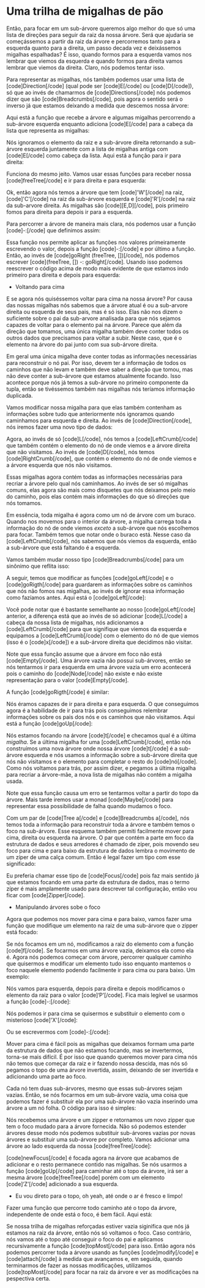 Uma trilha de migalhas de pão
=============================

Então, para focar em um sub-árvore queremos algo melhor do que só uma lista de direções para seguir da raiz da nossa árvore. Será que ajudaria se começássemos a partir da raiz da árvore e percorremos tanto para a esquerda quanto para a direita, um passo decada vez e deixássemos migalhas espalhadas? É isso, quando formos para a esquerda vamos nos lembrar que viemos da esquerda e quando formos para direita vamos lembrar que viemos da direita. Claro, nós podemos tentar isso.

Para representar as migalhas, nós também podemos usar uma lista de [code]Direction[/code] (qual pode ser [code]E[/code] ou [code]D[/code]), só que ao invés de chamarmos de [code]Directions[/code] nós podemos dizer que são [code]Breadcrumbs[/code], pois agora o sentido será o inverso já que estamos deixando a medida que descemos nossa árvore:

Aqui está a função que recebe a árvore e algumas migalhas percorrendo a sub-árvore esquerda enquanto adiciona [code]E[/code] para a cabeça da lista que representa as migalhas:

Nós ignoramos o elemento da raiz e a sub-árvore direita retornando a sub-árvore esquerda juntamente com a lista de migalhas antiga com [code]E[/code] como cabeça da lista. Aqui está a função para ir para direita:

Funciona do mesmo jeito. Vamos usar essas funções para receber nossa [code]freeTree[/code] e ir para direita e para esquerda:

Ok, então agora nós temos a árvore que tem [code]'W'[/code] na raiz, [code]'C'[/code] na raiz da sub-árvore esquerda e [code]'R'[/code] na raiz da sub-arvore direita. As migalhas são [code][E,D][/code], pois primeiro fomos para direita para depois ir para a esquerda.

Para percorrer a árvore de maneira mais clara, nós podemos usar a função [code]-:[/code] que definimos assim:

Essa função nos permite aplicar as funções nos valores primeiramente escrevendo o valor, depois a função [code]-:[/code] e por último a função. Então, ao invés de [code]goRight (freeTree, [])[/code], nós podemos escrever [code](freeTree, []) -: goRight[/code]. Usando isso podemos reescrever o código acima de modo mais evidente de que estamos indo primeiro para direita e depois para esquerda:

- Voltando para cima

E se agora nós quiséssemos voltar para cima na nossa árvore? Por causa das nossas migalhas nós sabemos que a árvore atual é ou a sub-arvore direita ou esquerda de seus pais, mas é só isso. Elas não nos dizem o suficiente sobre o pai da sub-arvore analisada para que nós sejamos capazes de voltar para o elemento pai na árvore. Parece que além da direção que tomamos, uma única migalha também deve conter todos os outros dados que precisamos para voltar a subir. Neste caso, que é o elemento na árvore do pai junto com sua sub-árvore direita.

Em geral uma única migalha deve conter todas as informações necessárias para reconstruir o nó pai. Por isso, devem ter a informação de todos os caminhos que não levam e também deve saber a direção que tomou, mas não deve conter a sub-árvore que estamos atualmente focando. Isso acontece porque nós já temos a sub-árvore no primeiro componente da tupla, então se tivéssemos também nas migalhas nós teríamos informação duplicada.

Vamos modificar nossa migalha para que elas também contenham as informações sobre tudo que anteriormente nós ignoramos quando caminhamos para esquerda e direita. Ao invés de [code]Direction[/code], nós iremos fazer uma novo tipo de dados:

Agora, ao invés de só [code]L[/code], nós temos a [code]LeftCrumb[/code] que também contém o elemento do nó de onde viemos e a árvore direita que não visitamos. Ao invés de [code]D[/code], nós temos [code]RightCrumb[/code], que contém o elemento do nó de onde viemos e a árvore esquerda que nós não visitamos.

Essas migalhas agora contém todas as informações necessárias para recriar a árvore pelo qual nós caminhamos. Ao invés de ser só migalhas comuns, elas agora são mais como disquetes que nós deixamos pelo meio do caminho, pois elas contém mais informações do que só direções que nós tomamos.

Em essência, toda migalha é agora como um nó de árvore com um buraco. Quando nos movemos para o interior da árvore, a migalha carrega toda a informação do nó de onde viemos <i>exceto</i> a sub-árvore que nós escolhemos para focar. Também temos que notar onde o buraco está. Nesse caso da [code]LeftCrumb[/code], nós sabemos que nós viemos da esquerda, então a sub-árvore que está faltando é a esquerda.

Vamos também mudar nosso tipo [code]Breadcrumbs[/code] para um sinônimo que reflita isso:

A seguir, temos que modificar as funções [code]goLeft[/code] e o [code]goRigth[/code] para guardarem as informações sobre os caminhos que nós não fomos nas migalhas, ao invés de ignorar essa informação como fazíamos antes. Aqui está o [code]goLeft[/code]:

Você pode notar que é bastante semelhante ao nosso [code]goLeft[/code] anterior, a diferença está que ao invés de só adicionar [code]L[/code] a cabeça da nossa lista de migalhas, nós adicionamos a [code]LeftCrumb[/code] para que signifique que viemos da esquerda e equipamos a [code]LeftCrumb[/code] com o elemento do nó de que viemos (isso é o [code]x[/code]) e a sub-árvore direita que decidimos não visitar.

Note que essa função assume que a árvore em foco não está [code]Empty[/code]. Uma árvore vazia não possui sub-árvores, então se nós tentarmos ir para esquerda em uma árvore vazia um erro acontecerá pois o caminho do [code]Node[/code] não existe e não existe representação para o valor [code]Empty[/code].

A função [code]goRigth[/code] é similar:

Nós éramos capazes de ir para direita e para esquerda. O que conseguimos agora é a habilidade de ir para trás pois conseguimos relembrar informações sobre os pais dos nós e os caminhos que não visitamos. Aqui está a função [code]goUp[/code]:

Nós estamos focando na árvore [code]t[/code] e checamos qual é a última <i>migalha</i>. Se a última migalha for uma [code]LeftCrumb[/code], então nós construímos uma nova árvore onde nossa árvore [code]t[/code] é a sub-árvore esquerda e nós usamos a informação sobre a sub-árvore direita que nós não visitamos e o elemento para completar o resto do [code]nó[/code]. Como nós voltamos para trás, por assim dizer, e pegamos a última migalha para recriar a árvore-mãe, a nova lista de migalhas não contém a migalha usada.

Note que essa função causa um erro se tentarmos voltar a partir do topo da árvore. Mais tarde iremos usar a monad [code]Maybe[/code] para representar essa possibilidade de falha quando mudamos o foco.

Com um par de [code]Tree a[/code] e [code]Breadcrumbs a[/code], nós temos toda a informação para reconstruir toda a árvore e também temos o foco na sub-árvore. Esse esquema também permiti facilmente mover para cima, direita ou esquerda na árvore. O par que contém a parte em foco da estrutura de dados e seus arredores é chamado de zíper, pois movendo seu foco para cima e para baixo da estrutura de dados lembra o movimento de um zíper de uma calça comum. Então é legal fazer um tipo com esse significado:

Eu preferia chamar esse tipo de [code]Focus[/code] pois faz mais sentido já que estamos focando em uma parte da estrutura de dados, mas o termo zíper é mais amplamente usado para descrever tal configuração, então vou ficar com [code]Zipper[/code].

- Manipulando árvores sobe o foco

Agora que podemos nos mover para cima e para baixo, vamos fazer uma função que modifique um elemento na raiz de uma sub-árvore que o zipper está focado:

Se nós focamos em um nó, modificamos a raiz do elemento com a função 
[code]f[/code]. Se focarmos em uma árvore vazia, deixamos ela como ela é. Agora nós podemos começar com árvore, percorrer qualquer caminho que quisermos e modificar um elemento tudo isso enquanto mantemos o foco naquele elemento podendo facilmente ir para cima ou para baixo. Um exemplo:

Nós vamos para esquerda, depois para direita e depois modificamos o elemento da raiz para o valor
[code]‘P’[/code]. Fica mais legível se usarmos a função [code]-:[/code]:

Nós podemos ir para cima se quisermos e substituir o elemento com o misterioso [code]'X'[/code]:

Ou se escrevermos com [code]-:[/code]:

Mover para cima é fácil pois as migalhas que deixamos formam uma parte da estrutura de dados que não estamos focando, mas se invertermos, torna-se mais difícil. É por isso que quando queremos mover para cima nós não temos que começar da raiz e ir fazendo nossa descida, mas nós só pegamos o topo de uma árvore invertida, assim, deixando de ser invertida e adicionando uma parte ao foco.

Cada nó tem duas sub-árvores, mesmo que essas sub-árvores sejam vazias. Então, se nós focarmos em um sub-árvore vazia, uma coisa que podemos fazer é substituir ela por uma sub-árvore não vazia inserindo uma árvore a um nó folha. O código para isso é simples:

Nós recebemos uma árvore e um zipper e retornamos um novo zipper que tem o foco mudado para a árvore fornecida. Não só podemos estender árvores desse modo nós podemos substituir sub-árvores vazias por novas árvores e substituir uma sub-árvore por completo. Vamos adicionar uma árvore ao lado esquerda da nossa [code]freeTree[/code]:

[code]newFocus[/code] é focada agora na árvore que acabamos de adicionar e o resto permanece contido nas migalhas. Se nós usarmos a função [code]goUp[/code] para caminhar até o topo da árvore, irá ser a mesma árvore [code]freeTree[/code] porém com um elemento [code]‘Z’[/code] adicionado a sua esquerda.

- Eu vou direto para o topo, oh yeah, até onde o ar é fresco e limpo!

Fazer uma função que percorre todo caminho até o topo da árvore, independente de onde está o foco, é bem fácil. Aqui está:

Se nossa trilha de migalhas reforçadas estiver vazia siginifica que nós já estamos na raiz da árvore, então nós só voltamos o foco. Caso contrário, nós vamos até o topo até conseguir o foco do pai e aplicamos recursivamente a função [code]topMost[/code] para isso. Então agora nós podemos percorrer toda a árvore usando as funções [code]modify[/code] e [code]attach[/code] à medida que avançamos e, em seguida, quando terminarmos de fazer as nossas modificações, utilizamos [code]topMost[/code] para focar na raiz da árvore e ver as modificações na pespectiva certa.